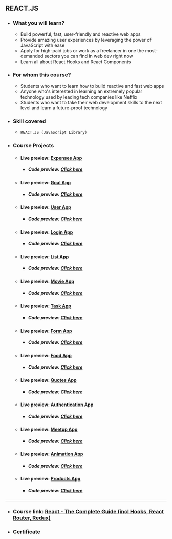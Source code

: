 ## REACT.JS

- ### What you will learn?
  - Build powerful, fast, user-friendly and reactive web apps
  - Provide amazing user experiences by leveraging the power of JavaScript with ease
  - Apply for high-paid jobs or work as a freelancer in one the most-demanded sectors you can find in web dev right now
  - Learn all about React Hooks and React Components
- ### For whom this course?
  - Students who want to learn how to build reactive and fast web apps
  - Anyone who's interested in learning an extremely popular technology used by leading tech companies like Netflix
  - Students who want to take their web development skills to the next level and learn a future-proof technology
- ### Skill covered

  - `REACT.JS (JavaScript Library)`

- ### Course Projects
  - #### Live preview: [Expenses App](https://expenses-manager101.netlify.app/)
    - ##### Code preview: [Click here](https://github.com/Youssef1S/Kalbonyan_Elmarsos/tree/main/Udemy/13-React-Js/03-Rendering-Lists-of-Data)
  - #### Live preview: [Goal App](https://goal-app101.netlify.app/)
    - ##### Code preview: [Click here](https://github.com/Youssef1S/Kalbonyan_Elmarsos/tree/main/Udemy/13-React-Js/04-React-styling)
  - #### Live preview: [User App](Kalbonyan_Elmarsos/Udemy/13-React-Js/05-Time-to-practice/)
    - ##### Code preview: [Click here](https://github.com/Youssef1S/Kalbonyan_Elmarsos/tree/main/Udemy/13-React-Js/05-Time-to-practice)
  - #### Live preview: [Login App](https://login-app101.netlify.app)
    - ##### Code preview: [Click here](https://github.com/Youssef1S/Kalbonyan_Elmarsos/tree/main/Udemy/13-React-Js/08-useReducer-and-ContextAPI)
  - #### Live preview: [List App](https://list-app101.netlify.app/)
    - ##### Code preview: [Click here](https://github.com/Youssef1S/Kalbonyan_Elmarsos/tree/main/Udemy/13-React-Js/10-React-Behind-the-scenes)
  - #### Live preview: [Movie App](https://movie-app101.netlify.app/)
    - ##### Code preview: [Click here](https://github.com/Youssef1S/Kalbonyan_Elmarsos/tree/main/Udemy/13-React-Js/12-Sending-Http-Requests)
  - #### Live preview: [Task App](https://task-app101.netlify.app/)
    - ##### Code preview: [Click here](https://github.com/Youssef1S/Kalbonyan_Elmarsos/tree/main/Udemy/13-React-Js/13-Building-Custom-Hooks/02-A-more-realistic-example)
  - #### Live preview: [Form App](https://form-app101.netlify.app/)
    - ##### Code preview: [Click here](https://github.com/Youssef1S/Kalbonyan_Elmarsos/tree/main/Udemy/13-React-Js/14-Working-with-Forms-and-User-input)
  - #### Live preview: [Food App](https://foodapp101.netlify.app/)
    - ##### Code preview: [Click here](https://github.com/Youssef1S/Kalbonyan_Elmarsos/tree/main/Udemy/13-React-Js/15-Adding-http-and-Forms-to-The-Food-Order-App)
  - #### Live preview: [Quotes App](https://quote-app101.netlify.app/)
    - ##### Code preview: [Click here](https://github.com/Youssef1S/Kalbonyan_Elmarsos/tree/main/Udemy/13-React-Js/18-Building-a-Multi-Page-SPA-with-React-Router/02-Time-to-Practice)
  - #### Live preview: [Authentication App](https://authentication-app101.netlify.app/)
    - ##### Code preview: [Click here](https://github.com/Youssef1S/Kalbonyan_Elmarsos/tree/main/Udemy/13-React-Js/20-Adding-Authentication-To-React-Apps)
  - #### Live preview: [Meetup App](https://meetupapp101.vercel.app/)
    - ##### Code preview: [Click here](https://github.com/Youssef1S/Kalbonyan_Elmarsos/tree/main/Udemy/13-React-Js/21-An-Introduction-to-Next.js/02-meet-up-app)
  - #### Live preview: [Animation App](https://animation-app101.netlify.app)
    - ##### Code preview: [Click here](https://github.com/Youssef1S/Kalbonyan_Elmarsos/tree/main/Udemy/13-React-Js/22-Animating-React-Apps)
  - #### Live preview: [Products App](https://products-app101.netlify.app/)
    - ##### Code preview: [Click here](https://github.com/Youssef1S/Kalbonyan_Elmarsos/tree/main/Udemy/13-React-Js/23-Replacing-Redux-with-React-Hooks)

---

- ### Course link: [React - The Complete Guide (incl Hooks, React Router, Redux)](https://www.udemy.com/course/react-the-complete-guide-incl-redux/)

- ### Certificate

<div align="center">

</div>
